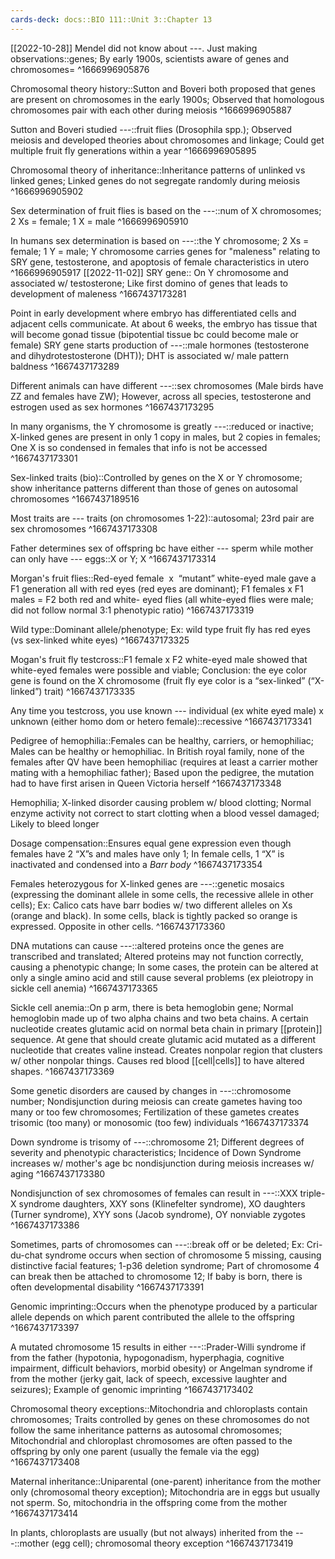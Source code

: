 ```yaml
---
cards-deck: docs::BIO 111::Unit 3::Chapter 13
---
```


[[2022-10-28]]
Mendel did not know about ---. Just making observations::genes; By early 1900s, scientists aware of genes and chromosomes=
^1666996905876

Chromosomal theory history::Sutton and Boveri both proposed that genes are present on chromosomes in the early 1900s; Observed that homologous chromosomes pair with each other during meiosis
^1666996905887

Sutton and Boveri studied ---::fruit flies (Drosophila spp.); Observed meiosis and developed theories about chromosomes and linkage; Could get multiple fruit fly generations within a year
^1666996905895


Chromosomal theory of inheritance::Inheritance patterns of unlinked vs linked genes; Linked genes do not segregate randomly during meiosis
^1666996905902

Sex determination of fruit flies is based on the ---::num of X chromosomes; 2 Xs = female; 1 X = male
^1666996905910

In humans sex determination is based on ---::the Y chromosome; 2 Xs = female; 1 Y = male; Y chromosome carries genes for "maleness" relating to SRY gene, testosterone, and apoptosis of female characteristics in utero  
^1666996905917
[[2022-11-02]]
SRY gene:: On Y chromosome and associated w/ testosterone; Like first domino of genes that leads to development of maleness
^1667437173281

Point in early development where embryo has differentiated cells and adjacent cells communicate. At about 6 weeks, the embryo has tissue that will become gonad tissue (bipotential tissue bc could become male or female) SRY gene starts production of ---::male hormones (testosterone and dihydrotestosterone (DHT)); DHT is associated w/ male pattern baldness
^1667437173289

Different animals can have different ---::sex chromosomes (Male birds have ZZ and females have ZW); However, across all species, testosterone and estrogen used as sex hormones
^1667437173295

In many organisms, the Y chromosome is greatly ---::reduced or inactive; X-linked genes are present in only 1 copy in males, but 2 copies in females; One X is so condensed in females that info is not be accessed  
^1667437173301

Sex-linked traits (bio)::Controlled by genes on the X or Y chromosome; show inheritance patterns different than those of genes on autosomal chromosomes
^1667437189516

Most traits are --- traits (on chromosomes 1-22)::autosomal; 23rd pair are sex chromosomes 
^1667437173308

Father determines sex of offspring bc have either --- sperm while mother can only have --- eggs::X or Y; X
^1667437173314

Morgan's fruit flies::Red-eyed female  x  “mutant” white-eyed male gave a F1 generation all with red eyes (red eyes are dominant); F1 females x F1 males = F2 both red and white- eyed flies (all white-eyed flies were male; did not follow normal 3:1 phenotypic ratio)
^1667437173319

Wild type::Dominant allele/phenotype; Ex: wild type fruit fly has red eyes (vs sex-linked white eyes)
^1667437173325

Mogan's fruit fly testcross::F1 female x F2 white-eyed male showed that white-eyed females were possible and viable; Conclusion: the eye color gene is found on the X chromosome (fruit fly eye color is a “sex-linked” (“X-linked”) trait)
^1667437173335

Any time you testcross, you use known --- individual (ex white eyed male) x unknown (either homo dom or hetero female)::recessive
^1667437173341

Pedigree of hemophilia::Females can be healthy, carriers, or hemophiliac; Males can be healthy or hemophiliac. In British royal family, none of the females after QV have been hemophiliac (requires at least a carrier mother mating with a hemophiliac father); Based upon the pedigree, the mutation had to have first arisen in Queen Victoria herself
^1667437173348

Hemophilia; X-linked disorder causing problem w/ blood clotting; Normal enzyme activity not correct to start clotting when a blood vessel damaged; Likely to bleed longer

Dosage compensation::Ensures equal gene expression even though females have 2 “X”s and males have only 1; In female cells, 1 “X” is inactivated and condensed into a *Barr body*
^1667437173354

Females heterozygous for X-linked genes are ---::genetic mosaics (expressing the dominant allele in some cells, the recessive allele in other cells); Ex: Calico cats have barr bodies w/ two different alleles on Xs (orange and black). In some cells, black is tightly packed so orange is expressed. Opposite in other cells.
^1667437173360

DNA mutations can cause ---::altered proteins once the genes are transcribed and translated; Altered proteins may not function correctly, causing a phenotypic change; In some cases, the protein can be altered at only a single amino acid and still cause several problems (ex pleiotropy in sickle cell anemia)
^1667437173365

Sickle cell anemia::On p arm, there is beta hemoglobin gene; Normal hemoglobin made up of two alpha chains and two beta chains. A certain nucleotide creates glutamic acid on normal beta chain in primary [[protein]] sequence. At gene that should create glutamic acid mutated as a different nucleotide that creates valine instead. Creates nonpolar region that clusters w/ other nonpolar things. Causes red blood [[cell|cells]] to have altered shapes.
^1667437173369

Some genetic disorders are caused by changes in ---::chromosome number; Nondisjunction during meiosis can create gametes having too many or too few chromosomes; Fertilization of these gametes creates trisomic (too many) or monosomic (too few) individuals
^1667437173374

Down syndrome is trisomy of ---::chromosome 21; Different degrees of severity and phenotypic characteristics; Incidence of Down Syndrome increases w/ mother's age bc nondisjunction during meiosis increases w/ aging
^1667437173380

Nondisjunction of sex chromosomes of females can result in ---::XXX triple-X syndrome daughters, XXY sons (Klinefelter syndrome), XO daughters (Turner syndrome), XYY sons (Jacob syndrome), OY nonviable zygotes
^1667437173386

Sometimes, parts of chromosomes can ---::break off or be deleted; Ex: Cri-du-chat syndrome occurs when section of chromosome 5 missing, causing distinctive facial features; 1-p36 deletion syndrome; Part of chromosome 4 can break then be attached to chromosome 12; If baby is born, there is often developmental disability
^1667437173391

Genomic imprinting::Occurs when the phenotype produced by a particular allele depends on which parent contributed the allele to the offspring
^1667437173397

A mutated chromosome 15 results in either ---::Prader-Willi syndrome if from the father (hypotonia, hypogonadism, hyperphagia, cognitive impairment, difficult behaviors, morbid obesity) or Angelman syndrome if from the mother (jerky gait, lack of speech, excessive laughter and seizures); Example of genomic imprinting
^1667437173402

Chromosomal theory exceptions::Mitochondria and chloroplasts contain chromosomes; Traits controlled by genes on these chromosomes do not follow the same inheritance patterns as autosomal chromosomes;  Mitochondrial and chloroplast chromosomes are often passed to the offspring by only one parent (usually the female via the egg)
^1667437173408

Maternal inheritance::Uniparental (one-parent) inheritance from the mother only (chromosomal theory exception); Mitochondria are in eggs but usually not sperm. So, mitochondria in the offspring come from the mother
^1667437173414

In plants, chloroplasts are usually (but not always) inherited from the ---::mother (egg cell); chromosomal theory exception
^1667437173419






